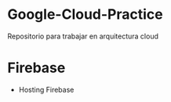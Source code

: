# Google-Cloud-Practice
Repositorio para trabajar en arquitectura cloud


# Firebase
* Hosting Firebase